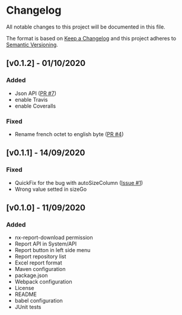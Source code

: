 # Changelog
All notable changes to this project will be documented in this file.

The format is based on [Keep a Changelog](http://keepachangelog.com/en/1.0.0/)
and this project adheres to [Semantic Versioning](http://semver.org/spec/v2.0.0.html).

## [v0.1.2] - 01/10/2020
### Added
- Json API ([PR #7](https://github.com/groupe-edf/nexus-report-plugin/pull/7))
- enable Travis
- enable Coveralls

### Fixed
- Rename french octet to english byte ([PR #4](https://github.com/groupe-edf/nexus-report-plugin/pull/4))

## [v0.1.1] - 14/09/2020
### Fixed
- QuickFix for the bug with autoSizeColumn ([Issue #1](https://github.com/groupe-edf/nexus-report-plugin/issues/1))
- Wrong value setted in sizeGo

## [v0.1.0] - 11/09/2020
### Added
- nx-report-download permission
- Report API in System/API
- Report button in left side menu
- Report repository list
- Excel report format
- Maven configuration
- package.json
- Webpack configuration
- License
- README
- babel configuration
- JUnit tests
